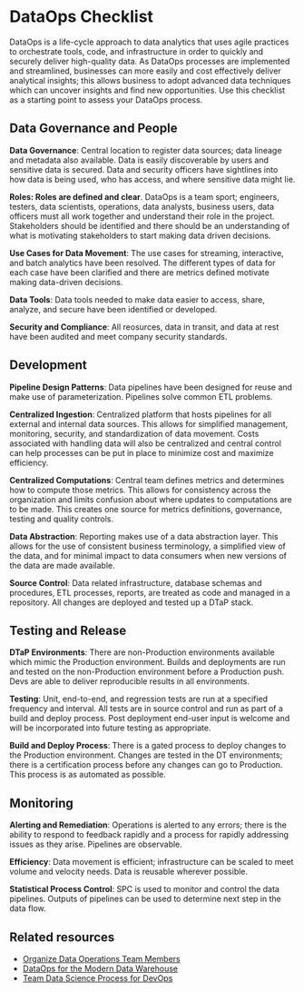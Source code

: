 # DataOps Checklist
DataOps is a life-cycle approach to data analytics that uses agile practices to orchestrate tools, code, and infrastructure in order to quickly and securely deliver high-quality data.  As DataOps processes are implemented and streamlined, businesses can more easily and cost effectively deliver analytical insights; this allows business to adopt advanced data techniques which can uncover insights and find new opportunities.  Use this checklist as a starting point to assess your DataOps process. 

## Data Governance and People
**Data Governance**: Central location to register data sources; data lineage and metadata also available.  Data is easily discoverable by users and sensitive data is secured.  Data and security officers have sightlines into how data is being used, who has access, and where sensitive data might lie.  

**Roles: Roles are defined and clear**.  DataOps is a team sport; engineers, testers, data scientists, operations, data analysts, business users, data officers must all work together and understand their role in the project.  Stakeholders should be identified and there should be an understanding of what is motivating stakeholders to start making data driven decisions. 

**Use Cases for Data Movement**: The use cases for streaming, interactive, and batch analytics have been resolved.  The different types of data for each case have been clarified and there are metrics defined motivate making data-driven decisions. 

**Data Tools**: Data tools needed to make data easier to access, share, analyze, and secure have been identified or developed.

**Security and Compliance**: All reosurces, data in transit, and data at rest have been audited and meet company security standards.

## Development
**Pipeline Design Patterns**: Data pipelines have been designed for reuse and make use of parameterization.  Pipelines solve common ETL problems. 

**Centralized Ingestion**: Centralized platform that hosts pipelines for all external and internal data sources.  This allows for simplified management, monitoring, security, and standardization of data movement.  Costs associated with handling data will also be centralized and central control can help processes can be put in place to minimize cost and maximize efficiency. 

**Centralized Computations**: Central team defines metrics and determines how to compute those metrics.  This allows for consistency across the organization and limits confusion about where updates to computations are to be made.  This creates one source for metrics definitions, governance, testing and quality controls. 

**Data Abstraction**: Reporting makes use of a data abstraction layer.  This allows for the use of consistent business terminology, a simplified view of the data, and for minimal impact to data consumers when new versions of the data are made available. 

**Source Control**: Data related infrastructure, database schemas and procedures, ETL processes, reports, are treated as code and managed in a repository.  All changes are deployed and tested up a DTaP stack. 

## Testing and Release
**DTaP Environments**: There are non-Production environments available which mimic the Production environment.  Builds and deployments are run and tested on the non-Production environment before a Production push.  Devs are able to deliver reproducible results in all environments. 

**Testing**: Unit, end-to-end, and regression tests are run at a specified frequency and interval.  All tests are in source control and run as part of a build and deploy process.  Post deployment end-user input is welcome and will be incorporated into future testing as appropriate. 

**Build and Deploy Process**: There is a gated process to deploy changes to the Production environment.  Changes are tested in the DT environments; there is a certification process before any changes can go to Production.  This process is as automated as possible. 

## Monitoring
**Alerting and Remediation**: Operations is alerted to any errors; there is the ability to respond to feedback rapidly and a process for rapidly addressing issues as they arise.  Pipelines are observable. 

**Efficiency**: Data movement is efficient; infrastructure can be scaled to meet volume and velocity needs.  Data is reusable wherever possible. 

**Statistical Process Control**: SPC is used to monitor and control the data pipelines.  Outputs of pipelines can be used to determine next step in the data flow.   

## Related resources

  - [Organize Data Operations Team Members](https://docs.microsoft.com/en-us/azure/cloud-adoption-framework/scenarios/data-management/organize)
  - [DataOps for the Modern Data Warehouse](https://docs.microsoft.com/en-us/azure/architecture/example-scenario/data-warehouse/dataops-mdw)
  - [Team Data Science Process for DevOps](https://docs.microsoft.com/en-us/azure/architecture/data-science-process/team-data-science-process-for-devops)
